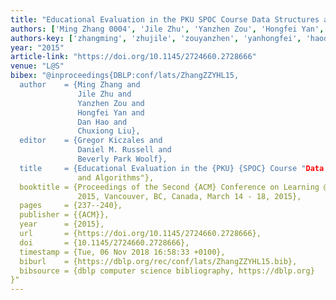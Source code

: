 ```yaml
---
title: "Educational Evaluation in the PKU SPOC Course Data Structures and Algorithms"
authors: ['Ming Zhang 0004', 'Jile Zhu', 'Yanzhen Zou', 'Hongfei Yan', 'Dan Hao', 'Chuxiong Liu']
authors-key: ['zhangming', 'zhujile', 'zouyanzhen', 'yanhongfei', 'haodan', 'liuchuxiong']
year: "2015"
article-link: "https://doi.org/10.1145/2724660.2728666"
venue: "L@S"
bibex: "@inproceedings{DBLP:conf/lats/ZhangZZYHL15,
  author    = {Ming Zhang and
               Jile Zhu and
               Yanzhen Zou and
               Hongfei Yan and
               Dan Hao and
               Chuxiong Liu},
  editor    = {Gregor Kiczales and
               Daniel M. Russell and
               Beverly Park Woolf},
  title     = {Educational Evaluation in the {PKU} {SPOC} Course "Data Structures
               and Algorithms"},
  booktitle = {Proceedings of the Second {ACM} Conference on Learning @ Scale, L@S
               2015, Vancouver, BC, Canada, March 14 - 18, 2015},
  pages     = {237--240},
  publisher = {{ACM}},
  year      = {2015},
  url       = {https://doi.org/10.1145/2724660.2728666},
  doi       = {10.1145/2724660.2728666},
  timestamp = {Tue, 06 Nov 2018 16:58:33 +0100},
  biburl    = {https://dblp.org/rec/conf/lats/ZhangZZYHL15.bib},
  bibsource = {dblp computer science bibliography, https://dblp.org}
}"
---
```

